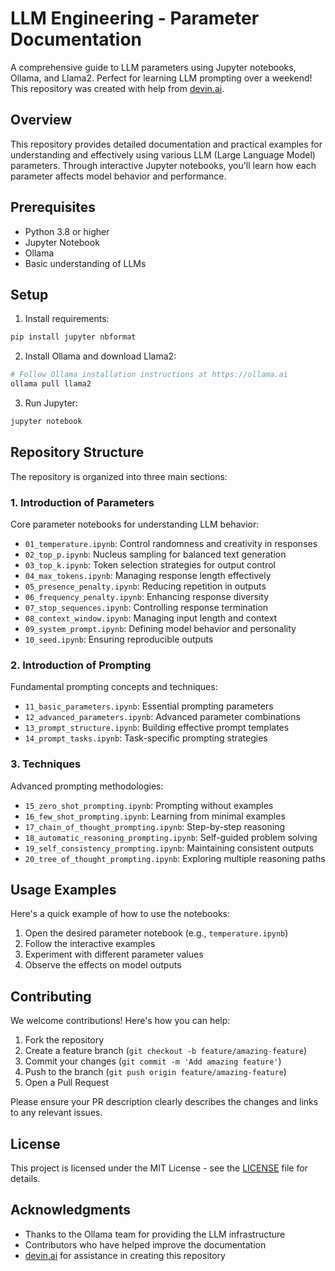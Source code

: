 # LLM Engineering - Parameter Documentation

A comprehensive guide to LLM parameters using Jupyter notebooks, Ollama, and Llama2. Perfect for learning LLM prompting over a weekend! This repository was created with help from [devin.ai](https://devin.ai/).

## Overview

This repository provides detailed documentation and practical examples for understanding and effectively using various LLM (Large Language Model) parameters. Through interactive Jupyter notebooks, you'll learn how each parameter affects model behavior and performance.

## Prerequisites

- Python 3.8 or higher
- Jupyter Notebook
- Ollama
- Basic understanding of LLMs

## Setup

1. Install requirements:
```bash
pip install jupyter nbformat
```

2. Install Ollama and download Llama2:
```bash
# Follow Ollama installation instructions at https://ollama.ai
ollama pull llama2
```

3. Run Jupyter:
```bash
jupyter notebook
```

## Repository Structure

The repository is organized into three main sections:

### 1. Introduction of Parameters
Core parameter notebooks for understanding LLM behavior:
- `01_temperature.ipynb`: Control randomness and creativity in responses
- `02_top_p.ipynb`: Nucleus sampling for balanced text generation
- `03_top_k.ipynb`: Token selection strategies for output control
- `04_max_tokens.ipynb`: Managing response length effectively
- `05_presence_penalty.ipynb`: Reducing repetition in outputs
- `06_frequency_penalty.ipynb`: Enhancing response diversity
- `07_stop_sequences.ipynb`: Controlling response termination
- `08_context_window.ipynb`: Managing input length and context
- `09_system_prompt.ipynb`: Defining model behavior and personality
- `10_seed.ipynb`: Ensuring reproducible outputs

### 2. Introduction of Prompting
Fundamental prompting concepts and techniques:
- `11_basic_parameters.ipynb`: Essential prompting parameters
- `12_advanced_parameters.ipynb`: Advanced parameter combinations
- `13_prompt_structure.ipynb`: Building effective prompt templates
- `14_prompt_tasks.ipynb`: Task-specific prompting strategies

### 3. Techniques
Advanced prompting methodologies:
- `15_zero_shot_prompting.ipynb`: Prompting without examples
- `16_few_shot_prompting.ipynb`: Learning from minimal examples
- `17_chain_of_thought_prompting.ipynb`: Step-by-step reasoning
- `18_automatic_reasoning_prompting.ipynb`: Self-guided problem solving
- `19_self_consistency_prompting.ipynb`: Maintaining consistent outputs
- `20_tree_of_thought_prompting.ipynb`: Exploring multiple reasoning paths

## Usage Examples

Here's a quick example of how to use the notebooks:

1. Open the desired parameter notebook (e.g., `temperature.ipynb`)
2. Follow the interactive examples
3. Experiment with different parameter values
4. Observe the effects on model outputs

## Contributing

We welcome contributions! Here's how you can help:

1. Fork the repository
2. Create a feature branch (`git checkout -b feature/amazing-feature`)
3. Commit your changes (`git commit -m 'Add amazing feature'`)
4. Push to the branch (`git push origin feature/amazing-feature`)
5. Open a Pull Request

Please ensure your PR description clearly describes the changes and links to any relevant issues.

## License

This project is licensed under the MIT License - see the [LICENSE](LICENSE) file for details.

## Acknowledgments

- Thanks to the Ollama team for providing the LLM infrastructure
- Contributors who have helped improve the documentation
- [devin.ai](https://devin.ai/) for assistance in creating this repository
